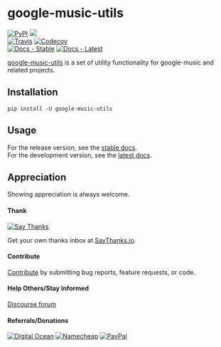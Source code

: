 # google-music-utils

[![PyPI](https://img.shields.io/pypi/v/google-music-utils.svg?label=PyPI)](https://pypi.org/project/google-music-utils/)
![](https://img.shields.io/badge/Python-3.6%2B-blue.svg)  
[![Travis](https://img.shields.io/travis/thebigmunch/google-music-utils.svg?label=Travis)](https://travis-ci.org/thebigmunch/google-music-utils)
[![Codecov](https://img.shields.io/codecov/c/github/thebigmunch/google-music-utils.svg?label=Codecov)](https://codecov.io/gh/thebigmunch/google-music-utils)  
[![Docs - Stable](https://img.shields.io/readthedocs/google-music-utils/stable.svg?label=Docs%20%28Stable%29)](https://google-music-utils.readthedocs.io/en/stable/)
[![Docs - Latest](https://img.shields.io/readthedocs/google-music-utils/latest.svg?label=Docs%20%28Latest%29)](https://google-music-utils.readthedocs.io/en/latest/)


[google-music-utils](https://github.com/thebigmunch/google-music-utils) is a
set of utility functionality for google-music and related projects.


## Installation

``pip install -U google-music-utils``


## Usage

For the release version, see the [stable docs](https://google-music-utils.readthedocs.io/en/stable/).  
For the development version, see the [latest docs](https://google-music-utils.readthedocs.io/en/latest/).


## Appreciation

Showing appreciation is always welcome.

#### Thank

[![Say Thanks](https://img.shields.io/badge/thank-thebigmunch-blue.svg?style=flat-square)](https://saythanks.io/to/thebigmunch)

Get your own thanks inbox at [SayThanks.io](https://saythanks.io/).

#### Contribute

[Contribute](https://github.com/thebigmunch/google-music-utils/blob/master/.github/CONTRIBUTING.md) by submitting bug reports, feature requests, or code.

#### Help Others/Stay Informed

[Discourse forum](https://forum.thebigmunch.me/)

#### Referrals/Donations

[![Digital Ocean](https://img.shields.io/badge/Digital_Ocean-referral-orange.svg?style=flat-square)](https://bit.ly/DigitalOcean-tbm-referral) [![Namecheap](https://img.shields.io/badge/Namecheap-referral-orange.svg?style=flat-square)](http://bit.ly/Namecheap-tbm-referral) [![PayPal](https://img.shields.io/badge/PayPal-donate-brightgreen.svg?style=flat-square)](https://bit.ly/PayPal-thebigmunch)
